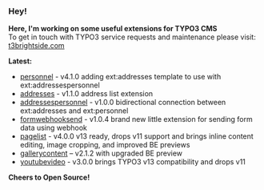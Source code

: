 ### Hey!

**Here, I'm working on some useful extensions for TYPO3 CMS**<br />To get in touch with TYPO3 service requests and maintenance please visit: [t3brightside.com](https://t3brightside.com)

**Latest:**<br />
- [personnel](https://github.com/t3brightside/personnel) - v4.1.0 adding ext:addresses template to use with ext:addressespersonnel
- [addresses](https://github.com/t3brightside/formwebhooksend) - v1.1.0 address list extension
- [addressespersonnel](https://github.com/t3brightside/addressespersonnel) - v1.0.0 bidirectional connection between ext:addresses and ext:personnel
- [formwebhooksend](https://github.com/t3brightside/formwebhooksend) - v1.0.4 brand new little extension for sending form data using webhook
- [pagelist](https://github.com/t3brightside/pagelist) - v4.0.0 v13 ready, drops v11 support and brings inline content editing, image cropping, and improved BE previews
- [gallerycontent](https://github.com/t3brightside/gallerycontent) – v2.1.2 with upgraded BE preview
- [youtubevideo](https://github.com/t3brightside/youtubevideo) - v3.0.0 brings TYPO3 v13 compatibility and drops v11

**Cheers to Open Source!**
